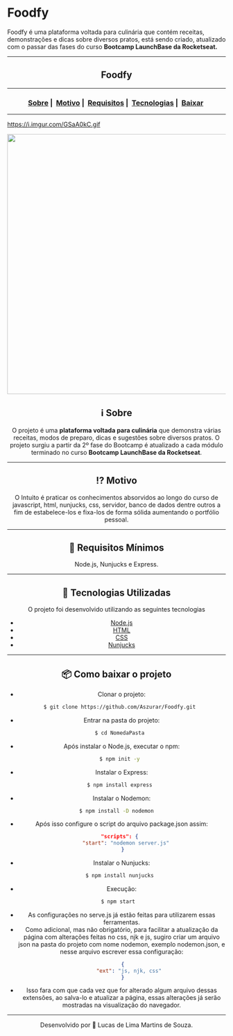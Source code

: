 # Foodfy
Foodfy é uma plataforma voltada para culinária que contém receitas, demonstrações e dicas sobre diversos pratos, está sendo criado, atualizado com o passar das fases do curso **Bootcamp LaunchBase da Rocketseat.**
___
<h2 align="center">Foodfy</h2>

___

<h3 align="center">
  <a href="#information_source-sobre">Sobre</a>&nbsp;|&nbsp;
  <a href="#interrobang-motivo">Motivo</a>&nbsp;|&nbsp;
  <a href="#seedling-requisitos-mínimos">Requisitos</a>&nbsp;|&nbsp;
  <a href="#rocket-tecnologias-utilizadas">Tecnologias</a>&nbsp;|&nbsp;
  <a href="#package-como-baixar-o-projeto">Baixar</a>&nbsp;
</h3>

___
https://i.imgur.com/GSaA0kC.gif

<div align="center" ><img src="https://i.imgur.com/GSaA0kC.gif" width="600"></divhttps://i.imgur.com/GSaA0kC.gif

___

## :information_source: Sobre

O projeto é uma **plataforma voltada para culinária** que demonstra várias receitas, modos de preparo, dicas e sugestões sobre diversos pratos.
O projeto surgiu a partir da 2º fase do Bootcamp é atualizado a cada módulo terminado no curso **Bootcamp LaunchBase da Rocketseat**.
___
## :interrobang: Motivo

O Intuito é praticar os conhecimentos absorvidos ao longo do curso de javascript, html, nunjucks, css, servidor, banco de dados dentre outros a fim de estabelece-los e fixa-los de forma sólida aumentando o portfólio pessoal.
___
## :seedling: Requisitos Mínimos

Node.js, Nunjucks e Express.
___
## :rocket: Tecnologias Utilizadas 

O projeto foi desenvolvido utilizando as seguintes tecnologias

- [Node.js](https://nodejs.org/en/)
- [HTML](https://developer.mozilla.org/pt-BR/docs/Web/HTML)
- [CSS](https://developer.mozilla.org/pt-BR/docs/Web/CSS)
- [Nunjucks](https://mozilla.github.io/nunjucks/)

___
## :package: Como baixar o projeto

  - Clonar o projeto:
```bash
  $ git clone https://github.com/Aszurar/Foodfy.git
```
- Entrar na pasta do projeto:
```bash
  $ cd NomedaPasta
```
- Após instalar o Node.js, executar o npm:
```bash
  $ npm init -y
```
- Instalar o Express:
```bash
  $ npm install express
```
- Instalar o Nodemon:
```bash
  $ npm install -D nodemon  
```
- Após isso configure o script do arquivo package.json assim:
```json
  "scripts": {
      "start": "nodemon server.js"
    }
```
- Instalar o Nunjucks:
```bash
  $ npm install nunjucks
```
 - Execução:
 ```bash
  $ npm start
```

- As configurações no serve.js já estão feitas para utilizarem essas ferramentas.
- Como adicional, mas não obrigatório, para facilitar a atualização da página com alterações feitas no css, njk e js, sugiro criar um arquivo json na pasta do projeto com nome nodemon, exemplo nodemon.json, e nesse arquivo escrever essa configuração:
```json
    {
        "ext": "js, njk, css"
    }
```
- Isso fara com que cada vez que for alterado algum arquivo dessas extensões, ao salva-lo e atualizar a página, essas alterações já serão mostradas na visualização do navegador.
___
Desenvolvido por :star2: Lucas de Lima Martins de Souza.
